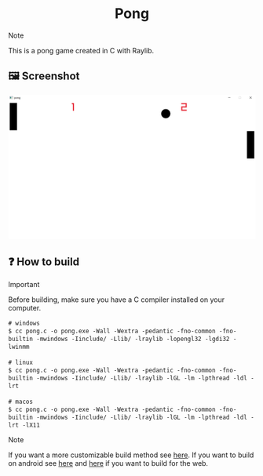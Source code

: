 <h1 align="center">
    Pong
</h1>

> [!NOTE]
> This is a pong game created in C with Raylib.

## 🖼️ Screenshot
![](./screenshots/screenshot1.png)

## ❓ How to build
> [!IMPORTANT]
> Before building, make sure you have a C compiler installed on your computer.

~~~shell
# windows
$ cc pong.c -o pong.exe -Wall -Wextra -pedantic -fno-common -fno-builtin -mwindows -Iinclude/ -Llib/ -lraylib -lopengl32 -lgdi32 -lwinmm

# linux
$ cc pong.c -o pong.exe -Wall -Wextra -pedantic -fno-common -fno-builtin -mwindows -Iinclude/ -Llib/ -lraylib -lGL -lm -lpthread -ldl -lrt

# macos
$ cc pong.c -o pong.exe -Wall -Wextra -pedantic -fno-common -fno-builtin -mwindows -Iinclude/ -Llib/ -lraylib -lGL -lm -lpthread -ldl -lrt -lX11
~~~

> [!NOTE]
> If you want a more customizable build method see [here](https://github.com/raysan5/raylib/blob/master/examples/Makefile). If you want to build on android see [here](https://github.com/raysan5/raylib/blob/master/examples/Makefile.Android) and [here](https://github.com/raysan5/raylib/blob/master/examples/Makefile.Web) if you want to build for the web.

